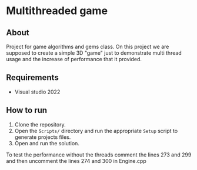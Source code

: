 # Multithreaded game

## About

Project for game algorithms and gems class. On this project we are supposed to create a simple 3D "game" just to demonstrate multi thread usage and the increase of performance that it provided.

## Requirements

- Visual studio 2022

## How to run

1. Clone the repository.
2. Open the `Scripts/` directory and run the appropriate `Setup` script to generate projects files.
3. Open and run the solution.

To test the performance without the threads comment the lines 273 and 299 and then uncomment the lines 274 and 300 in Engine.cpp
